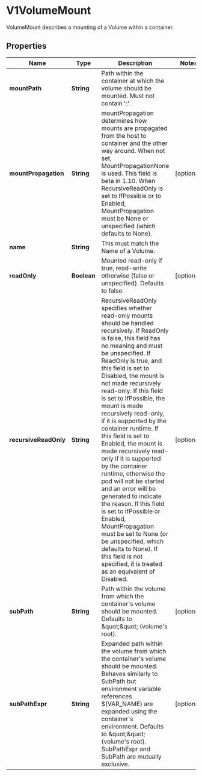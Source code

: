 

# V1VolumeMount

VolumeMount describes a mounting of a Volume within a container.

## Properties

| Name | Type | Description | Notes |
|------------ | ------------- | ------------- | -------------|
|**mountPath** | **String** | Path within the container at which the volume should be mounted.  Must not contain &#39;:&#39;. |  |
|**mountPropagation** | **String** | mountPropagation determines how mounts are propagated from the host to container and the other way around. When not set, MountPropagationNone is used. This field is beta in 1.10. When RecursiveReadOnly is set to IfPossible or to Enabled, MountPropagation must be None or unspecified (which defaults to None). |  [optional] |
|**name** | **String** | This must match the Name of a Volume. |  |
|**readOnly** | **Boolean** | Mounted read-only if true, read-write otherwise (false or unspecified). Defaults to false. |  [optional] |
|**recursiveReadOnly** | **String** | RecursiveReadOnly specifies whether read-only mounts should be handled recursively.  If ReadOnly is false, this field has no meaning and must be unspecified.  If ReadOnly is true, and this field is set to Disabled, the mount is not made recursively read-only.  If this field is set to IfPossible, the mount is made recursively read-only, if it is supported by the container runtime.  If this field is set to Enabled, the mount is made recursively read-only if it is supported by the container runtime, otherwise the pod will not be started and an error will be generated to indicate the reason.  If this field is set to IfPossible or Enabled, MountPropagation must be set to None (or be unspecified, which defaults to None).  If this field is not specified, it is treated as an equivalent of Disabled. |  [optional] |
|**subPath** | **String** | Path within the volume from which the container&#39;s volume should be mounted. Defaults to \&quot;\&quot; (volume&#39;s root). |  [optional] |
|**subPathExpr** | **String** | Expanded path within the volume from which the container&#39;s volume should be mounted. Behaves similarly to SubPath but environment variable references $(VAR_NAME) are expanded using the container&#39;s environment. Defaults to \&quot;\&quot; (volume&#39;s root). SubPathExpr and SubPath are mutually exclusive. |  [optional] |



